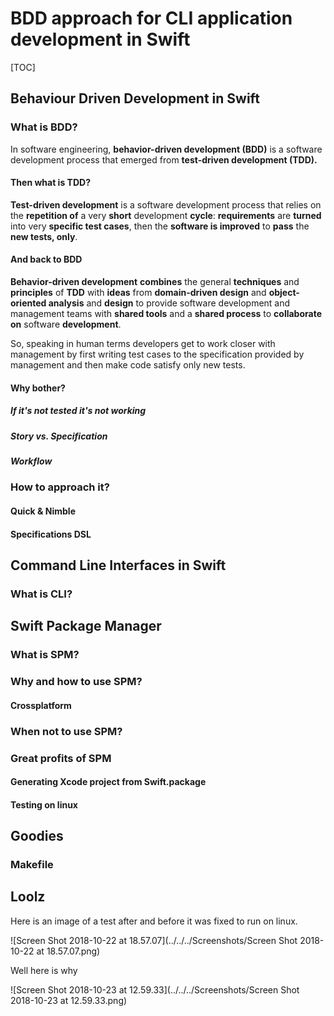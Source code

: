 # BDD approach for CLI application development in Swift

[TOC]

## Behaviour Driven Development in Swift

### What is BDD?

In software engineering, **behavior-driven development (BDD)** is a software development process that emerged from **test-driven development (TDD).**

#### Then what is TDD?

**Test-driven development** is a software development process that relies on the **repetition of** a very **short** development **cycle**: **requirements** are **turned** into very **specific test cases**, then the **software is improved** to **pass** the **new tests, only**. 

#### And back to BDD 

**Behavior-driven development** **combines** the general **techniques** and **principles** of **TDD** with **ideas** from **domain-driven design** and **object-oriented analysis** and **design** to provide software development and management teams with **shared tools** and a **shared process** to **collaborate on** software **development**.

So, speaking in human terms developers get to work closer with management by first writing test cases to the specification provided by management and then make code satisfy only new tests.

#### Why bother?

##### If it's not tested it's not working

##### Story vs. Specification

##### Workflow











### How to approach it?

#### Quick & Nimble

#### Specifications DSL

## Command Line Interfaces in Swift

### What is CLI?

## Swift Package Manager

### What is SPM?

### Why and how to use SPM?

#### Crossplatform

### When not to use SPM?

### Great profits of SPM

#### Generating Xcode project from Swift.package

#### Testing on linux

## Goodies

### Makefile





## Loolz

Here is an image of a test after and before it was fixed to run on linux.

![Screen Shot 2018-10-22 at 18.57.07](../../../Screenshots/Screen Shot 2018-10-22 at 18.57.07.png)

Well here is why

![Screen Shot 2018-10-23 at 12.59.33](../../../Screenshots/Screen Shot 2018-10-23 at 12.59.33.png)